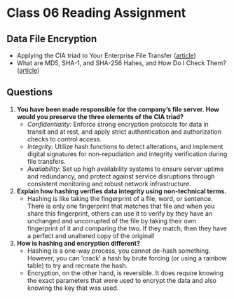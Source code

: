 # Class 06 Reading Assignment

## Data File Encryption

- Applying the CIA triad to Your Enterprise File Transfer ([article](https://www.jscape.com/blog/implementing-the-cia-triad-when-transferring-files-through-the-internet))
- What are MD5, SHA-1, and SHA-256 Hahes, and How Do I Check Them? ([article](https://www.howtogeek.com/67241/htg-explains-what-are-md5-sha-1-hashes-and-how-do-i-check-them/))

## Questions

1. **You have been made responsible for the company’s file server. How would you preserve the three elements of the CIA triad?**
   - _Confidentiality:_ Enforce strong encryption protocols for data in transit and at rest, and apply strict authentication and authorization checks to control access.
   - _Integrity:_ Utilize hash functions to detect alterations, and implement digital signatures for non-repudiation and integrity verification during file transfers.
   - _Availability:_ Set up high availability systems to ensure server uptime and redundancy, and protect against service disruptions through consistent monitoring and robust network infrastructure.
2. **Explain how hashing verifies data integrity using non-technical terms.**
   - Hashing is like taking the fingerprint of a file, word, or sentence. There is only one fingerprint that matches that file and when you share this fingerprint, others can use it to verify by they have an unchanged and uncorrupted of the file by taking their own fingerprint of it and comparing the two. If they match, then they have a perfect and unaltered copy of the original!
3. **How is hashing and encryption different?**
   - Hashing is a one-way process, you cannot de-hash something. However, you can 'crack' a hash by brute forcing (or using a rainbow table) to try and recreate the hash.
   - Encryption, on the other hand, is reversible. It does require knowing the exact parameters that were used to encrypt the data and also knowing the key that was used.

